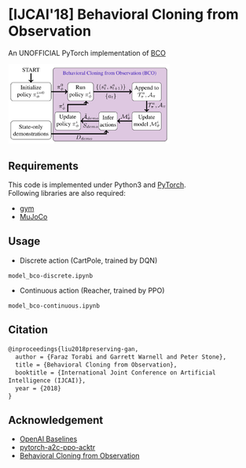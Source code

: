 # [IJCAI'18] Behavioral Cloning from Observation
An UNOFFICIAL PyTorch implementation of [BCO](https://www.ijcai.org/proceedings/2018/0687.pdf)

<img src='imgs/overview.png' width='65%' />

## Requirements
This code is implemented under Python3 and [PyTorch](https://pytorch.org/).
<br> Following libraries are also required:
+ [gym](https://gym.openai.com/)
+ [MuJoCo](http://www.mujoco.org/)

## Usage
+ Discrete action (CartPole, trained by DQN)
```
model_bco-discrete.ipynb
```

+ Continuous action (Reacher, trained by PPO)
```
model_bco-continuous.ipynb
```

## Citation
```
@inproceedings{liu2018preserving-gan,
  author = {Faraz Torabi and Garrett Warnell and Peter Stone}, 
  title = {Behavioral Cloning from Observation}, 
  booktitle = {International Joint Conference on Artificial Intelligence (IJCAI)}, 
  year = {2018} 
}
```

## Acknowledgement
+ [OpenAI Baselines](https://github.com/openai/baselines)
+ [pytorch-a2c-ppo-acktr](https://github.com/ikostrikov/pytorch-a2c-ppo-acktr)
+ [Behavioral Cloning from Observation](https://www.ijcai.org/proceedings/2018/0687.pdf)
